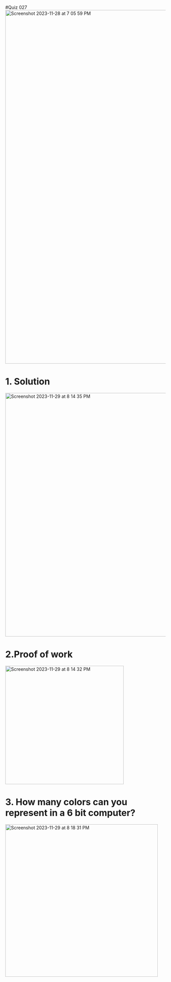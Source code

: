 #Quiz 027
<img width="1111" alt="Screenshot 2023-11-28 at 7 05 59 PM" src="https://github.com/K-Schriber/Unit-2-Comp-Sci/assets/142757998/5fff1076-d889-4c22-847f-98cedad71fad">

# 1. Solution
<img width="765" alt="Screenshot 2023-11-29 at 8 14 35 PM" src="https://github.com/K-Schriber/Unit-2-Comp-Sci/assets/142757998/82c35463-2bbb-4e53-b67b-4d335458c395">


# 2.Proof of work
<img width="372" alt="Screenshot 2023-11-29 at 8 14 32 PM" src="https://github.com/K-Schriber/Unit-2-Comp-Sci/assets/142757998/3839b678-7a3e-4f53-9fa5-44dc05cc7a26">


# 3. How many colors can you represent in a 6 bit computer? 


<img width="479" alt="Screenshot 2023-11-29 at 8 18 31 PM" src="https://github.com/K-Schriber/Unit-2-Comp-Sci/assets/142757998/929a907a-b111-420d-b354-f093012dea41">


